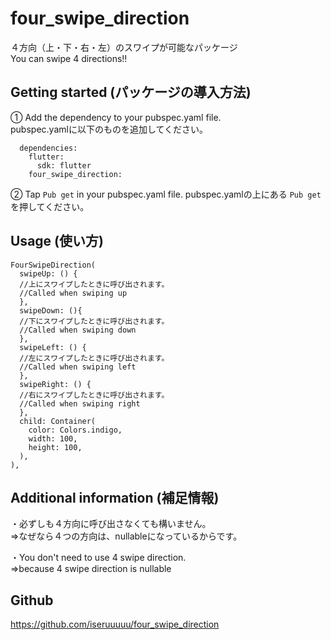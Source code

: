 <!-- 
This README describes the package. If you publish this package to pub.dev,
this README's contents appear on the landing page for your package.

For information about how to write a good package README, see the guide for
[writing package pages](https://dart.dev/guides/libraries/writing-package-pages). 

For general information about developing packages, see the Dart guide for
[creating packages](https://dart.dev/guides/libraries/create-library-packages)
and the Flutter guide for
[developing packages and plugins](https://flutter.dev/developing-packages). 
-->

# four_swipe_direction

４方向（上・下・右・左）のスワイプが可能なパッケージ  
You can swipe 4 directions!!  

## Getting started (パッケージの導入方法)

<!-- 追加したもの -->
①
Add the dependency to your pubspec.yaml file.  
pubspec.yamlに以下のものを追加してください。  
```
  dependencies:  
    flutter:  
      sdk: flutter  
    four_swipe_direction:   
```
②
Tap `Pub get` in your pubspec.yaml file.
pubspec.yamlの上にある `Pub get`を押してください。

## Usage (使い方)

```
FourSwipeDirection(
  swipeUp: () {
  //上にスワイプしたときに呼び出されます。
  //Called when swiping up
  },
  swipeDown: (){
  //下にスワイプしたときに呼び出されます。
  //Called when swiping down
  },
  swipeLeft: () {
  //左にスワイプしたときに呼び出されます。
  //Called when swiping left
  },
  swipeRight: () {
  //右にスワイプしたときに呼び出されます。
  //Called when swiping right
  },
  child: Container(
    color: Colors.indigo,
    width: 100,
    height: 100,
  ),
),
```

## Additional information (補足情報)

・必ずしも４方向に呼び出さなくても構いません。  
=>なぜなら４つの方向は、nullableになっているからです。

・You don't need to use 4 swipe direction.  
=>because 4 swipe direction is nullable 

## Github  
  https://github.com/iseruuuuu/four_swipe_direction
